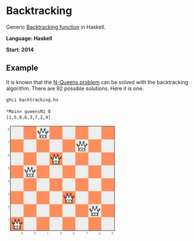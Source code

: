 # Backtracking
Generic [Backtracking function](https://en.wikipedia.org/wiki/Backtracking) in Haskell.

**Language: Haskell**

**Start: 2014**

## Example

It is known that the [N-Queens problem](https://en.wikipedia.org/wiki/Eight_queens_puzzle) can be solved with the backtracking algorithm. There are 92 possible solutions. Here it is one:

```
ghci backtracking.hs

*Main> queensN1 8
[1,5,8,6,3,7,2,4]
```

![a solution](/images/solution.jpg)
